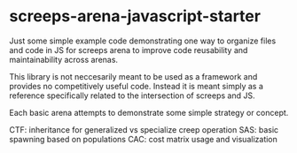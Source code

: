 # screeps-arena-javascript-starter

Just some simple example code demonstrating one way to organize files and code
in JS for screeps arena to improve code reusability and maintainability across arenas.

This library is not neccesarily meant to be used as a framework and provides no competitively useful code.  Instead it is meant simply as a reference specifically related to the intersection
of screeps and JS.

Each basic arena attempts to demonstrate some simple strategy or concept.

CTF: inheritance for generalized vs specialize creep operation
SAS: basic spawning based on populations
CAC: cost matrix usage and visualization